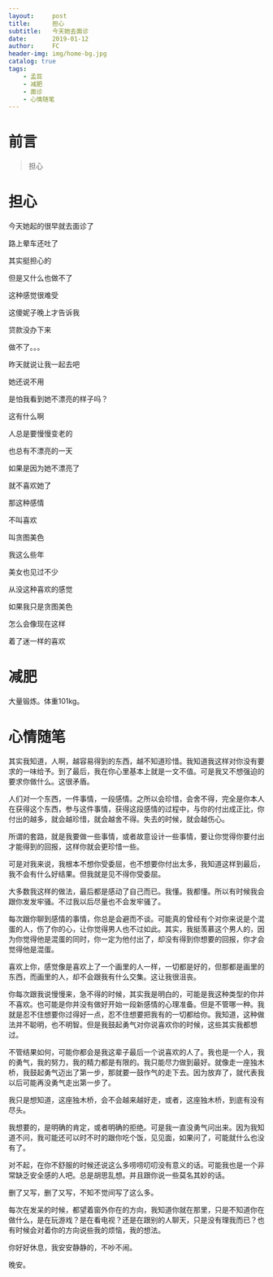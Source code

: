 ```yaml
---
layout:     post
title:      担心
subtitle:   今天她去面诊
date:       2019-01-12
author:     FC
header-img: img/home-bg.jpg
catalog: true
tags:
    - 孟蕊
    - 减肥
    - 面诊
    - 心情随笔
---
```



# 前言

>担心


# 担心

今天她起的很早就去面诊了

路上晕车还吐了

其实挺担心的

但是又什么也做不了

这种感觉很难受

这傻妮子晚上才告诉我

贷款没办下来

做不了。。。

昨天就说让我一起去吧

她还说不用

是怕我看到她不漂亮的样子吗？

这有什么啊

人总是要慢慢变老的

也总有不漂亮的一天

如果是因为她不漂亮了

就不喜欢她了

那这种感情

不叫喜欢

叫贪图美色

我这么些年

美女也见过不少

从没这种喜欢的感觉

如果我只是贪图美色

怎么会像现在这样

着了迷一样的喜欢

# 减肥

大量锻炼。体重101kg。

# 心情随笔

其实我知道，人啊，越容易得到的东西，越不知道珍惜。我知道我这样对你没有要求的一味给予。到了最后，我在你心里基本上就是一文不值。可是我又不想强迫的要求你做什么。这很矛盾。

人们对一个东西，一件事情，一段感情。之所以会珍惜，会舍不得，完全是你本人在获得这个东西，参与这件事情，获得这段感情的过程中，与你的付出成正比，你付出的越多，就会越珍惜，就会越舍不得。失去的时候，就会越伤心。

所谓的套路，就是我要做一些事情，或者故意设计一些事情，要让你觉得你要付出才能得到的回报，这样你就会更珍惜一些。

可是对我来说，我根本不想你受委屈，也不想要你付出太多，我知道这样到最后，我不会有什么好结果。但我就是见不得你受委屈。

大多数我这样的做法，最后都是感动了自己而已。我懂。我都懂。所以有时候我会跟你发发牢骚。不过我以后尽量也不会发牢骚了。

每次跟你聊到感情的事情，你总是会避而不谈。可能真的曾经有个对你来说是个混蛋的人，伤了你的心，让你觉得男人也不过如此。其实，我挺羡慕这个男人的，因为你觉得他是混蛋的同时，你一定为他付出了，却没有得到你想要的回报，你才会觉得他是混蛋。

喜欢上你，感觉像是喜欢上了一个画里的人一样，一切都是好的，但那都是画里的东西，而画里的人，却不会跟我有什么交集。这让我很沮丧。

你每次跟我说慢慢来，急不得的时候，其实我是明白的，可能是我这种类型的你并不喜欢。也可能是你并没有做好开始一段新感情的心理准备。但是不管哪一种。我就是忍不住想要你过得好一点，忍不住想要把我有的一切都给你。我知道，这种做法并不聪明，也不明智。但是我鼓起勇气对你说喜欢你的时候，这些其实我都想过。

不管结果如何，可能你都会是我这辈子最后一个说喜欢的人了。我也是一个人，我的勇气，我的努力，我的精力都是有限的。我只能尽力做到最好。就像走一座独木桥，我鼓起勇气迈出了第一步，那就要一鼓作气的走下去。因为放弃了，就代表我以后可能再没勇气走出第一步了。

我只是想知道，这座独木桥，会不会越来越好走，或者，这座独木桥，到底有没有尽头。

我想要的，是明确的肯定，或者明确的拒绝。可是我一直没勇气问出来。因为我知道不问，我可能还可以时不时的跟你吃个饭，见见面，如果问了，可能就什么也没有了。

对不起，在你不舒服的时候还说这么多唠唠叨叨没有意义的话。可能我也是一个非常缺乏安全感的人吧。总是胡思乱想。并且跟你说一些莫名其妙的话。

删了又写，删了又写，不知不觉间写了这么多。

每次在发呆的时候，都望着窗外你在的方向，我知道你就在那里，只是不知道你在做什么，是在玩游戏？是在看电视？还是在跟别的人聊天，只是没有理我而已？也有时候会对着你的方向说些我的烦恼，我的想法。

你好好休息，我安安静静的，不吵不闹。

晚安。